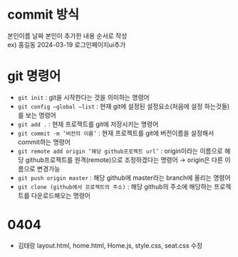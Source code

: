 # commit 방식

본인이름 날짜 본인이 추가한 내용 순서로 작성<br>
ex) 홍길동 2024-03-19 로그인페이지ui추가


# git 명령어 
- `git init` : git을 시작한다는 것을 의미하는 명령어
- `git config —global —list` : 현재 git에 설정된 설정요소(처음에 설정 하는것들)를 보는 명령어
- `git add .` :  현재 프로젝트를 git에 저장시키는 명령어
- `git commit -m ‘버전의 이름’` : 현재 프로젝트를 git에 버전이름을 설정해서 commit하는 명령어
- `git remote add origin ‘해당 github프로젝트 url’` : origin이라는 이름으로 해당 github프로젝트를 원격(remote)으로 조정하겠다는 명령어 → origin은 다른 이름으로 변경가능
- `git push origin master` : 해당 github에 master라는 branch에 올리는 명령어
- `git clone (github에서 프로젝트의 주소)` : 해당 github의 주소에 해당하는 프로젝트를 다운로드해오는 명령어


# 0404
- 김태랑 layout.html, home.html, Home.js, style.css, seat.css 수정

